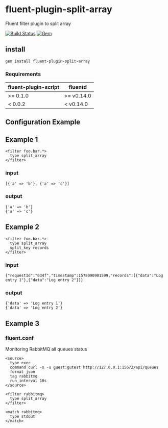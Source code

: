 # fluent-plugin-split-array

Fluent filter plugin to split array

[![Build Status](https://travis-ci.org/SNakano/fluent-plugin-split-array.svg)](https://travis-ci.org/SNakano/fluent-plugin-split-array)
[![Gem](https://img.shields.io/gem/dt/fluent-plugin-split-array.svg)](https://rubygems.org/gems/fluent-plugin-split-array)


## install

```
gem install fluent-plugin-split-array
```

### Requirements

| fluent-plugin-script | fluentd    |
|----------------------|------------|
| >= 0.1.0             | >= v0.14.0 |
| <  0.0.2             | <  v0.14.0 |

## Configuration Example

## Example 1

```
<filter foo.bar.*>
  type split_array
</filter>
```

### input

```
[{'a' => 'b'}, {'a' => 'c'}]
```

### output

```
{'a' => 'b'}
{'a' => 'c'}
```

## Example 2

```
<filter foo.bar.*>
  type split_array
  split_key records
</filter>
```

### input

```
{"requestId":"034f","timestamp":1578090901599,"records":[{"data":"Log entry 1"},{"data":"Log entry 2"}]}
```

### output

```
{'data' => 'Log entry 1'}
{'data' => 'Log entry 2'}
```

## Example 3

### fluent.conf

Monitoring RabbitMQ all queues status
```
<source>
  type exec
  command curl -s -u guest:gutest http://127.0.0.1:15672/api/queues
  format json
  tag rabbitmq
  run_interval 10s
</source>

<filter rabbitmq>
  type split_array
</filter>

<match rabbitmq>
  type stdout
</match>
```
